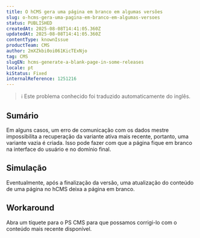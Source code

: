 ```yaml
---
title: O hCMS gera uma página em branco em algumas versões
slug: o-hcms-gera-uma-pagina-em-branco-em-algumas-versoes
status: PUBLISHED
createdAt: 2025-08-08T14:41:05.360Z
updatedAt: 2025-08-08T14:41:05.360Z
contentType: knownIssue
productTeam: CMS
author: 2mXZkbi0oi061KicTExNjo
tag: CMS
slugEN: hcms-generate-a-blank-page-in-some-releases
locale: pt
kiStatus: Fixed
internalReference: 1251216
---
```


>ℹ️ Este problema conhecido foi traduzido automaticamente do inglês.

## Sumário


Em alguns casos, um erro de comunicação com os dados mestre impossibilita a recuperação da variante ativa mais recente, portanto, uma variante vazia é criada. Isso pode fazer com que a página fique em branco na interface do usuário e no domínio final.
## Simulação


Eventualmente, após a finalização da versão, uma atualização do conteúdo de uma página no hCMS deixa a página em branco.


## Workaround


Abra um tíquete para o PS CMS para que possamos corrigi-lo com o conteúdo mais recente disponível.


